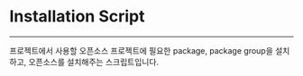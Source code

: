 Installation Script
===
***
프로젝트에서 사용할 오픈소스 프로젝트에 필요한 package, package group을 설치하고, 오픈소스를 설치해주는 스크립트입니다.
